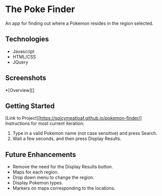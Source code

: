 The Poke Finder
===============
An app for finding out where a Pokemon resides in the region selected.

Technologies
------------
* Javascript
* HTML/CSS
* JQuery

Screenshots
-----------
*[Overview][]

Getting Started
---------------
[Link to Project][https://spicymeatloaf.github.io/pokemon-finder/]
Instructions for most current iteration:
1. Type in a valid Pokemon name (not case sensitive) and press Search.
1. Wait a few seconds, and then press Display Results.

Future Enhancements
-------------------
* Remove the need for the Display Results button.
* Maps for each region.
* Drop down menu to change the region.
* Display Pokemon types.
* Markers on maps corresponding to the locations.
